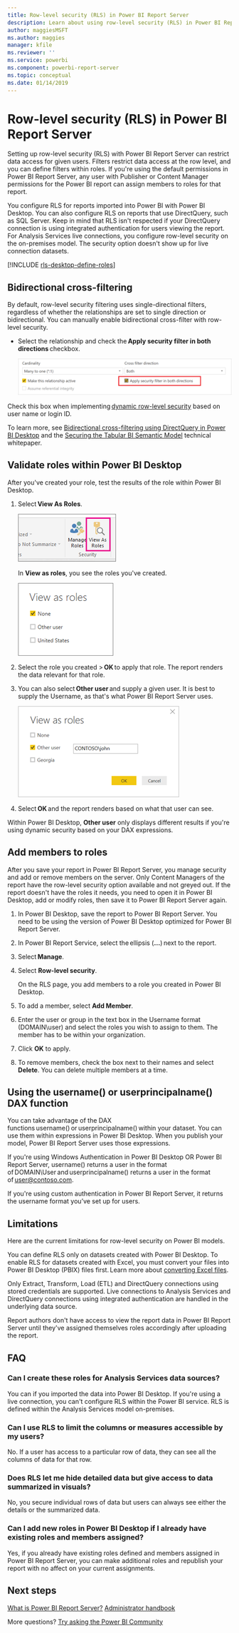 ```yaml
---
title: Row-level security (RLS) in Power BI Report Server
description: Learn about using row-level security (RLS) in Power BI Report Server. 
author: maggiesMSFT
ms.author: maggies
manager: kfile
ms.reviewer: ''
ms.service: powerbi
ms.component: powerbi-report-server
ms.topic: conceptual
ms.date: 01/14/2019
---
```


# Row-level security (RLS) in Power BI Report Server

Setting up row-level security (RLS) with Power BI Report Server can restrict data access for given users. Filters restrict data access at the row level, and you can define filters within roles.  If you're using the default permissions in Power BI Report Server, any user with Publisher or Content Manager permissions for the Power BI report can assign members to roles for that report.    

You configure RLS for reports imported into Power BI with Power BI Desktop. You can also configure RLS on reports that use DirectQuery, such as SQL Server.  Keep in mind that RLS isn't respected if your DirectQuery connection is using integrated authentication for users viewing the report. For Analysis Services live connections, you configure row-level security on the on-premises model. The security option doesn't show up for live connection datasets. 

[!INCLUDE [rls-desktop-define-roles](../includes/rls-desktop-define-roles.md)]

## Bidirectional cross-filtering

By default, row-level security filtering uses single-directional filters, regardless of whether the relationships are set to single direction or bidirectional. You can manually enable bidirectional cross-filter with row-level security.

- Select the relationship and check the **Apply security filter in both directions** checkbox. 

    ![Apply security filter](media/row-level-security-report-server/rls-apply-security-filter.png)

Check this box when implementing [dynamic row-level security](https://docs.microsoft.com/sql/analysis-services/supplemental-lesson-implement-dynamic-security-by-using-row-filters) based on user name or login ID. 

To learn more, see [Bidirectional cross-filtering using DirectQuery in Power BI Desktop](../desktop-bidirectional-filtering.md) and the [Securing the Tabular BI Semantic Model](http://download.microsoft.com/download/D/2/0/D20E1C5F-72EA-4505-9F26-FEF9550EFD44/Securing%20the%20Tabular%20BI%20Semantic%20Model.docx) technical whitepaper.


## Validate roles within Power BI Desktop 

After you've created your role, test the results of the role within Power BI Desktop.

1. Select **View As Roles**. 

    ![View as roles](media/row-level-security-report-server/powerbi-desktop-rls-view-as-roles.png)
 
    In **View as roles**, you see the roles you've created.
 
    ![View as roles dialog box](media/row-level-security-report-server/powerbi-desktop-rls-view-as-roles-dialog.png)

3. Select the role you created > **OK** to apply that role. The report renders the data relevant for that role. 

4. You can also select **Other user** and supply a given user. It is best to supply the Username, as that's what Power BI Report Server uses. 

    ![View as roles: Other user](media/row-level-security-report-server/power-bi-report-server-view-as-roles-other-user.png)

1. Select **OK** and the report renders based on what that user can see. 

Within Power BI Desktop, **Other user** only displays different results if you're using dynamic security based on your DAX expressions. 



## Add members to roles 

After you save your report in Power BI Report Server, you manage security and add or remove members on the server. Only Content Managers of the report have the row-level security option available and not greyed out. If the report doesn't have the roles it needs, you need to open it in Power BI Desktop, add or modify roles, then save it to Power BI Report Server again. 

1. In Power BI Desktop, save the report to Power BI Report Server. You need to be using the version of Power BI Desktop optimized for Power BI Report Server.
2. In Power BI Report Service, select the ellipsis (**…**) next to the report. 

3. Select **Manage**. 

4. Select **Row-level security**. 

    On the RLS page, you add members to a role you created in Power BI Desktop.

5. To add a member, select **Add Member**.
6. Enter the user or group in the text box in the Username format (DOMAIN\user) and select the roles you wish to assign to them. The member has to be within your organization.   
7. Click **OK** to apply.   

8. To remove members, check the box next to their names and select **Delete**.  You can delete multiple members at a time. 



## Using the username() or userprincipalname() DAX function 

You can take advantage of the DAX functions username() or userprincipalname() within your dataset. You can use them within expressions in Power BI Desktop. When you publish your model, Power BI Report Server uses those expressions. 

If you're using Windows Authentication in Power BI Desktop OR Power BI Report Server, username() returns a user in the format of DOMAIN\User and userprincipalname() returns a user in the format of user@contoso.com. 

If you're using custom authentication in Power BI Report Server, it returns the username format you’ve set up for users.  

## Limitations 

Here are the current limitations for row-level security on Power BI models. 

You can define RLS only on datasets created with Power BI Desktop. To enable RLS for datasets created with Excel, you must convert your files into Power BI Desktop (PBIX) files first. Learn more about [converting Excel files](../desktop-import-excel-workbooks.md).

Only Extract, Transform, Load (ETL) and DirectQuery connections using stored credentials are supported. Live connections to Analysis Services and DirectQuery connections using integrated authentication are handled in the underlying data source. 

Report authors don't have access to view the report data in Power BI Report Server until they've assigned themselves roles accordingly after uploading the report. 

 

## FAQ 

### Can I create these roles for Analysis Services data sources? 

You can if you imported the data into Power BI Desktop. If you're using a live connection, you can't configure RLS within the Power BI service. RLS is defined within the Analysis Services model on-premises. 

### Can I use RLS to limit the columns or measures accessible by my users? 

No. If a user has access to a particular row of data, they can see all the columns of data for that row. 

### Does RLS let me hide detailed data but give access to data summarized in visuals? 

No, you secure individual rows of data but users can always see either the details or the summarized data. 

### Can I add new roles in Power BI Desktop if I already have existing roles and members assigned? 

Yes, if you already have existing roles defined and members assigned in Power BI Report Server, you can make additional roles and republish your report with no affect on your current assignments. 
 

## Next steps

[What is Power BI Report Server?](get-started.md) 
[Administrator handbook](admin-handbook-overview.md)  

More questions? [Try asking the Power BI Community](https://community.powerbi.com/)